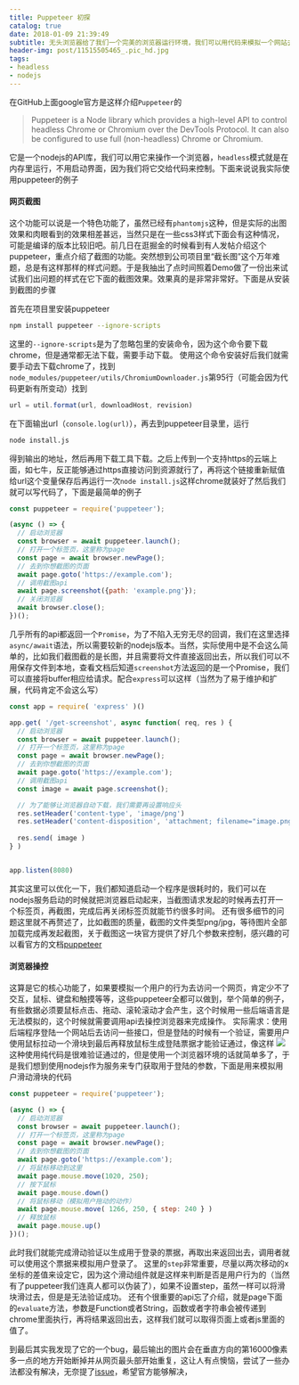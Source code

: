 ```yaml
---
title: Puppeteer 初探
catalog: true
date: 2018-01-09 21:39:49
subtitle: 无头浏览器给了我们一个完美的浏览器运行环境，我们可以用代码来模拟一个网站去做任何想做的事
header-img: post/11515505465_.pic_hd.jpg
tags:
- headless
- nodejs
---
```


在GitHub上面google官方是这样介绍`Puppeteer`的

>Puppeteer is a Node library which provides a high-level API to control headless Chrome or Chromium over the DevTools Protocol. It can also be configured to use full (non-headless) Chrome or Chromium.

它是一个nodejs的API库，我们可以用它来操作一个浏览器，`headless`模式就是在内存里运行，不用启动界面，因为我们将它交给代码来控制。下面来说说我实际使用puppeteer的例子

#### 网页截图
这个功能可以说是一个特色功能了，虽然已经有`phantomjs`这种，但是实际的出图效果和肉眼看到的效果相差甚远，当然只是在一些css3样式下面会有这种情况，可能是编译的版本比较旧吧。前几日在逛掘金的时候看到有人发帖介绍这个puppeteer，重点介绍了截图的功能。突然想到公司项目里“截长图”这个万年难题，总是有这样那样的样式问题。于是我抽出了点时间照着Demo做了一份出来试试我们出问题的样式在它下面的截图效果。效果真的是非常非常好。下面是从安装到截图的步骤

首先在项目里安装puppeteer
```bash
npm install puppeteer --ignore-scripts
```
这里的`--ignore-scripts`是为了忽略包里的安装命令，因为这个命令要下载chrome，但是通常都无法下载，需要手动下载。
使用这个命令安装好后我们就需要手动去下载chrome了，找到`node_modules/puppeteer/utils/ChromiumDownloader.js`第95行（可能会因为代码更新有所变动）找到
```js
url = util.format(url, downloadHost, revision)
```
在下面输出url（`console.log(url)`），再去到puppeteer目录里，运行
```bash
node install.js
```
得到输出的地址，然后再用下载工具下载。之后上传到一个支持https的云端上面，如七牛，反正能够通过https直接访问到资源就行了，再将这个链接重新赋值给url这个变量保存后再运行一次`node install.js`这样chrome就装好了然后我们就可以写代码了，下面是最简单的例子
```js
const puppeteer = require('puppeteer');

(async () => {
  // 启动浏览器
  const browser = await puppeteer.launch();
  // 打开一个标签页，这里称为page
  const page = await browser.newPage();
  // 去到你想截图的页面
  await page.goto('https://example.com');
  // 调用截图api
  await page.screenshot({path: 'example.png'});
  // 关闭浏览器
  await browser.close();
})();
```
几乎所有的api都返回一个`Promise`，为了不陷入无穷无尽的回调，我们在这里选择`async/await`语法，所以需要较新的nodejs版本。当然，实际使用中是不会这么简单的，比如我们截图截的是长图，并且需要将文件直接返回出去，所以我们可以不用保存文件到本地，查看文档后知道`screenshot`方法返回的是一个Promise<Buffer>，我们可以直接将buffer相应给请求。配合`express`可以这样（当然为了易于维护和扩展，代码肯定不会这么写）

```js
const app = require( 'express' )()

app.get( '/get-screenshot', async function( req, res ) {
  // 启动浏览器
  const browser = await puppeteer.launch();
  // 打开一个标签页，这里称为page
  const page = await browser.newPage();
  // 去到你想截图的页面
  await page.goto('https://example.com');
  // 调用截图api
  const image = await page.screenshot();

  // 为了能够让浏览器自动下载，我们需要再设置响应头
  res.setHeader('content-type', 'image/png')
  res.setHeader('content-disposition', 'attachment; filename="image.png"')
  
  res.send( image )
} )


app.listen(8080)
```
其实这里可以优化一下，我们都知道启动一个程序是很耗时的，我们可以在nodejs服务启动的时候就把浏览器启动起来，当截图请求发起的时候再去打开一个标签页，再截图，完成后再关闭标签页就能节约很多时间。
还有很多细节的问题这里就不再赘述了，比如截图的质量，截图的文件类型png/jpg，等待图片全部加载完成再发起截图，关于截图这一块官方提供了好几个参数来控制，感兴趣的可以看官方的文档[puppeteer](https://github.com/GoogleChrome/puppeteer/blob/master/docs/api.md)
#### 浏览器操控
这算是它的核心功能了，如果要模拟一个用户的行为去访问一个网页，肯定少不了交互，鼠标、键盘和触摸等等，这些puppeteer全都可以做到，举个简单的例子，有些数据必须要鼠标点击、拖动、滚轮滚动才会产生，这个时候用一些后端语言是无法模拟的，这个时候就需要调用api去操控浏览器来完成操作。
实际需求：使用后端程序登陆一个网站后去访问一些接口，但是登陆的时候有一个验证，需要用户使用鼠标拉动一个滑块到最后再释放鼠标生成登陆票据才能验证通过，像这样
![](QQ20180109-225305.png)
这种使用纯代码是很难验证通过的，但是使用一个浏览器环境的话就简单多了，于是我们想到使用nodejs作为服务来专门获取用于登陆的参数，下面是用来模拟用户滑动滑块的代码
```js
const puppeteer = require('puppeteer');

(async () => {
  // 启动浏览器
  const browser = await puppeteer.launch();
  // 打开一个标签页，这里称为page
  const page = await browser.newPage();
  // 去到你想截图的页面
  await page.goto('https://example.com');
  // 将鼠标移动到这里
  await page.mouse.move(1020, 250);
  // 按下鼠标
  await page.mouse.down()
  // 将鼠标移动（模拟用户拖动的动作）
  await page.mouse.move( 1266, 250, { step: 240 } )
  // 释放鼠标
  await page.mouse.up()
})();
```
此时我们就能完成滑动验证以生成用于登录的票据，再取出来返回出去，调用者就可以使用这个票据来模拟用户登录了。
这里的`step`非常重要，尽量以两次移动的x坐标的差值来设定它，因为这个滑动组件就是这样来判断是否是用户行为的（当然有了puppeteer我们连真人都可以伪装了），如果不设置step，虽然一样可以将滑块滑过去，但是是无法验证成功。
还有个很重要的api忘了介绍，就是page下面的`evaluate`方法，参数是Function或者String，函数或者字符串会被传递到chrome里面执行，再将结果返回出去，这样我们就可以取得页面上或者js里面的值了。

到最后其实我发现了它的一个bug，最后输出的图片会在垂直方向的第16000像素多一点的地方开始断掉并从网页最头部开始重复，这让人有点懊恼，尝试了一些办法都没有解决，无奈提了[issue](https://github.com/GoogleChrome/puppeteer/issues/1752)，希望官方能够解决，
